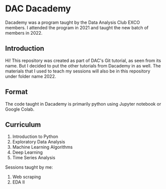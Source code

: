 # DAC Dacademy
Dacademy was a program taught by the Data Analysis Club EXCO members. I attended the program in 2021 and taught the new batch of members in 2022. 

## Introduction
Hi! This repository was created as part of DAC's Git tutorial, as seen from its name. But I decided to put the other tutorials from Dacademy in as well. The materials that I used to teach my sessions will also be in this repository under folder name 2022.

## Format
The code taught in Dacademy is primarily python using Jupyter notebook or Google Colab.

## Curriculum
1. Introduction to Python
2. Exploratory Data Analysis
3. Machine Learning Algorithms
4. Deep Learning
5. Time Series Analysis

Sessions taught by me:
1. Web scraping
2. EDA II
